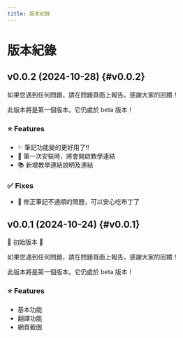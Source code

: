 ```yaml
---
title: 版本紀錄
---
```


# 版本紀錄

## v0.0.2 (2024-10-28) {#v0.0.2}

如果您遇到任何問題，請在問題頁面上報告。感謝大家的回饋！

此版本將是第一個版本。它仍處於 beta 版本！

### ⭐️ Features
  - ✨ 筆記功能變的更好用了!!
  - 🎁 第一次安裝時，將會開啟教學連結
  - 📚 新增教學連結說明及連結

### ✅ Fixes
  - 🍮 修正筆記不通順的問題，可以安心吃布丁了

## v0.0.1 (2024-10-24) {#v0.0.1}

🎉 初始版本 🎉

如果您遇到任何問題，請在問題頁面上報告。感謝大家的回饋！

此版本將是第一個版本。它仍處於 beta 版本！

### ⭐️ Features
  - 基本功能
  - 翻譯功能
  - 網頁截圖
